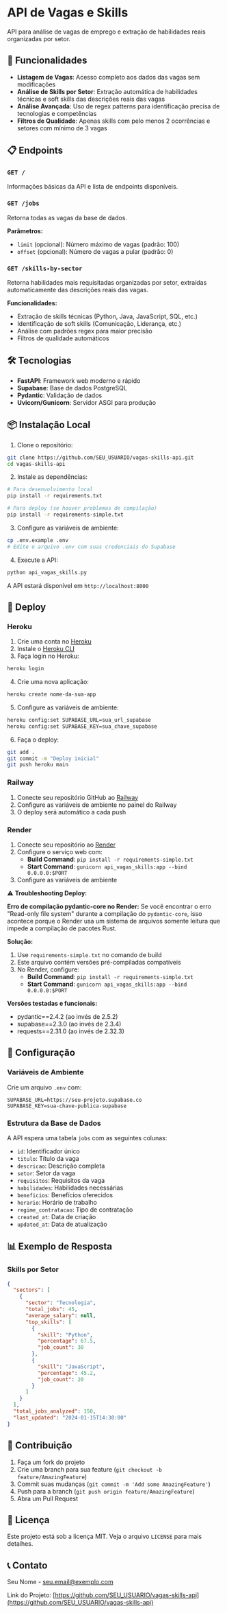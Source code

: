 # API de Vagas e Skills

API para análise de vagas de emprego e extração de habilidades reais organizadas por setor.

## 🚀 Funcionalidades

- **Listagem de Vagas**: Acesso completo aos dados das vagas sem modificações
- **Análise de Skills por Setor**: Extração automática de habilidades técnicas e soft skills das descrições reais das vagas
- **Análise Avançada**: Uso de regex patterns para identificação precisa de tecnologias e competências
- **Filtros de Qualidade**: Apenas skills com pelo menos 2 ocorrências e setores com mínimo de 3 vagas

## 📋 Endpoints

### `GET /`
Informações básicas da API e lista de endpoints disponíveis.

### `GET /jobs`
Retorna todas as vagas da base de dados.

**Parâmetros:**
- `limit` (opcional): Número máximo de vagas (padrão: 100)
- `offset` (opcional): Número de vagas a pular (padrão: 0)

### `GET /skills-by-sector`
Retorna habilidades mais requisitadas organizadas por setor, extraídas automaticamente das descrições reais das vagas.

**Funcionalidades:**
- Extração de skills técnicas (Python, Java, JavaScript, SQL, etc.)
- Identificação de soft skills (Comunicação, Liderança, etc.)
- Análise com padrões regex para maior precisão
- Filtros de qualidade automáticos

## 🛠️ Tecnologias

- **FastAPI**: Framework web moderno e rápido
- **Supabase**: Base de dados PostgreSQL
- **Pydantic**: Validação de dados
- **Uvicorn/Gunicorn**: Servidor ASGI para produção

## 📦 Instalação Local

1. Clone o repositório:
```bash
git clone https://github.com/SEU_USUARIO/vagas-skills-api.git
cd vagas-skills-api
```

2. Instale as dependências:
```bash
# Para desenvolvimento local
pip install -r requirements.txt

# Para deploy (se houver problemas de compilação)
pip install -r requirements-simple.txt
```

3. Configure as variáveis de ambiente:
```bash
cp .env.example .env
# Edite o arquivo .env com suas credenciais do Supabase
```

4. Execute a API:
```bash
python api_vagas_skills.py
```

A API estará disponível em `http://localhost:8000`

## 🚀 Deploy

### Heroku

1. Crie uma conta no [Heroku](https://heroku.com)
2. Instale o [Heroku CLI](https://devcenter.heroku.com/articles/heroku-cli)
3. Faça login no Heroku:
```bash
heroku login
```

4. Crie uma nova aplicação:
```bash
heroku create nome-da-sua-app
```

5. Configure as variáveis de ambiente:
```bash
heroku config:set SUPABASE_URL=sua_url_supabase
heroku config:set SUPABASE_KEY=sua_chave_supabase
```

6. Faça o deploy:
```bash
git add .
git commit -m "Deploy inicial"
git push heroku main
```

### Railway

1. Conecte seu repositório GitHub ao [Railway](https://railway.app)
2. Configure as variáveis de ambiente no painel do Railway
3. O deploy será automático a cada push

### Render

1. Conecte seu repositório ao [Render](https://render.com)
2. Configure o serviço web com:
   - **Build Command**: `pip install -r requirements-simple.txt`
   - **Start Command**: `gunicorn api_vagas_skills:app --bind 0.0.0.0:$PORT`
3. Configure as variáveis de ambiente

⚠️ **Troubleshooting Deploy:**

**Erro de compilação pydantic-core no Render:**
Se você encontrar o erro "Read-only file system" durante a compilação do `pydantic-core`, isso acontece porque o Render usa um sistema de arquivos somente leitura que impede a compilação de pacotes Rust.

**Solução:**
1. Use `requirements-simple.txt` no comando de build
2. Este arquivo contém versões pré-compiladas compatíveis
3. No Render, configure:
   - **Build Command**: `pip install -r requirements-simple.txt`
   - **Start Command**: `gunicorn api_vagas_skills:app --bind 0.0.0.0:$PORT`

**Versões testadas e funcionais:**
- pydantic==2.4.2 (ao invés de 2.5.2)
- supabase==2.3.0 (ao invés de 2.3.4)
- requests==2.31.0 (ao invés de 2.32.3)

## 🔧 Configuração

### Variáveis de Ambiente

Crie um arquivo `.env` com:

```env
SUPABASE_URL=https://seu-projeto.supabase.co
SUPABASE_KEY=sua-chave-publica-supabase
```

### Estrutura da Base de Dados

A API espera uma tabela `jobs` com as seguintes colunas:
- `id`: Identificador único
- `titulo`: Título da vaga
- `descricao`: Descrição completa
- `setor`: Setor da vaga
- `requisitos`: Requisitos da vaga
- `habilidades`: Habilidades necessárias
- `beneficios`: Benefícios oferecidos
- `horario`: Horário de trabalho
- `regime_contratacao`: Tipo de contratação
- `created_at`: Data de criação
- `updated_at`: Data de atualização

## 📊 Exemplo de Resposta

### Skills por Setor
```json
{
  "sectors": [
    {
      "sector": "Tecnologia",
      "total_jobs": 45,
      "average_salary": null,
      "top_skills": [
        {
          "skill": "Python",
          "percentage": 67.5,
          "job_count": 30
        },
        {
          "skill": "JavaScript",
          "percentage": 45.2,
          "job_count": 20
        }
      ]
    }
  ],
  "total_jobs_analyzed": 150,
  "last_updated": "2024-01-15T14:30:00"
}
```

## 🤝 Contribuição

1. Faça um fork do projeto
2. Crie uma branch para sua feature (`git checkout -b feature/AmazingFeature`)
3. Commit suas mudanças (`git commit -m 'Add some AmazingFeature'`)
4. Push para a branch (`git push origin feature/AmazingFeature`)
5. Abra um Pull Request

## 📝 Licença

Este projeto está sob a licença MIT. Veja o arquivo `LICENSE` para mais detalhes.

## 📞 Contato

Seu Nome - seu.email@exemplo.com

Link do Projeto: [https://github.com/SEU_USUARIO/vagas-skills-api](https://github.com/SEU_USUARIO/vagas-skills-api)